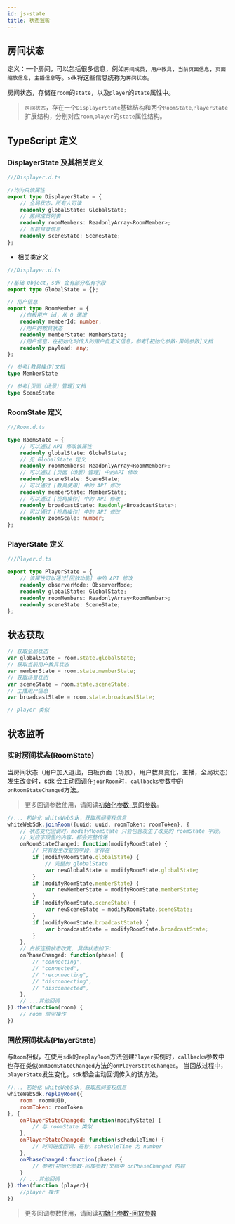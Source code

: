 ```yaml
---
id: js-state
title: 状态监听
---
```


## 房间状态

定义：一个房间，可以包括很多信息，例如`房间成员`，`用户教具`，`当前页面信息`，`页面缩放信息`，`主播信息`等。`sdk`将这些信息统称为`房间状态`。

房间状态，存储在`room`的`state`，以及`player`的`state`属性中。
  
>`房间状态`，存在一个`DisplayerState`基础结构和两个`RoomState`,`PlayerState`扩展结构，分别对应`room`,`player`的`state`属性结构。

## TypeScript 定义

### DisplayerState 及其相关定义

```typescript
///Displayer.d.ts

//均为只读属性
export type DisplayerState = {
    // 全局状态，所有人可读
    readonly globalState: GlobalState;
    // 房间成员列表
    readonly roomMembers: ReadonlyArray<RoomMember>;
    // 当前目录信息
    readonly sceneState: SceneState;
};
```

* 相关类定义
```typescript
///Displayer.d.ts

//基础 Object，sdk 会有部分私有字段
export type GlobalState = {};

// 用户信息
export type RoomMember = {
    //白板用户 id，从 0 递增
    readonly memberId: number;
    //用户的教具状态
    readonly memberState: MemberState;
    //用户信息，在初始化时传入的用户自定义信息，参考[初始化参数-房间参数]文档
    readonly payload: any;
};

// 参考[教具操作]文档
type MemberState

// 参考[页面（场景）管理]文档
type SceneState
```

### RoomState 定义

```Typescript
///Room.d.ts

type RoomState = {
    // 可以通过 API 修改该属性
    readonly globalState: GlobalState;
    // 见 GlobalState 定义
    readonly roomMembers: ReadonlyArray<RoomMember>;
    // 可以通过 [页面（场景）管理] 中的API 修改
    readonly sceneState: SceneState;
    // 可以通过 [教具使用] 中的 API 修改
    readonly memberState: MemberState;
    // 可以通过 [视角操作] 中的 API 修改
    readonly broadcastState: Readonly<BroadcastState>;
    // 可以通过 [视角操作] 中的 API 修改
    readonly zoomScale: number;
};
```

### PlayerState 定义

```Typescript
///Player.d.ts

export type PlayerState = {
    // 该属性可以通过[回放功能] 中的 API 修改
    readonly observerMode: ObserverMode;
    readonly globalState: GlobalState;
    readonly roomMembers: ReadonlyArray<RoomMember>;
    readonly sceneState: SceneState;
};
```

## 状态获取

```Typescript
// 获取全局状态
var globalState = room.state.globalState;
// 获取当前用户教具状态
var memberState = room.state.memberState;
// 获取场景状态
var sceneState = room.state.sceneState;
// 主播用户信息
var broadcastState = room.state.broadcastState;

// player 类似
```

## 状态监听
### 实时房间状态(RoomState)

当房间状态（用户加入退出，白板页面（场景），用户教具变化，主播，全局状态）发生改变时，sdk 会主动回调在`joinRoom`时，`callbacks`参数中的`onRoomStateChanged`方法。

>更多回调参数使用，请阅读[初始化参数-房间参数](../parameters/room.md#roomcallbacks)。

```Typescript
//... 初始化 whiteWebSdk，获取房间鉴权信息
whiteWebSdk.joinRoom({uuid: uuid, roomToken: roomToken}, {
    // 状态变化回调时，modifyRoomState 只会包含发生了改变的 roomState 字段。
    // 对应字段里的内容，都会完整传递
    onRoomStateChanged: function(modifyRoomState) {
        // 只有发生改变的字段，才存在
        if (modifyRoomState.globalState) {
            // 完整的 globalState 
            var newGlobalState = modifyRoomState.globalState;
        }
        if (modifyRoomState.memberState) {
            var newMemberState = modifyRoomState.memberState;
        }
        if (modifyRoomState.sceneState) {
            var newSceneState = modifyRoomState.sceneState;
        }
        if (modifyRoomState.broadcastState) {
            var broadcastState = modifyRoomState.broadcastState;
        }
    },
    // 白板连接状态改变, 具体状态如下:
    onPhaseChanged: function(phase) {
        // "connecting",
        // "connected",
        // "reconnecting",
        // "disconnecting",
        // "disconnected",
    },
    // ...其他回调
}).then(function(room) {
    // room 房间操作
})
```

### 回放房间状态(PlayerState)

与`Room`相似，在使用`sdk`的`replayRoom`方法创建`Player`实例时，`callbacks`参数中也存在类似`onRoomStateChanged`方法的`onPlayerStateChanged`。
当回放过程中，`playerState`发生变化，`sdk`都会主动回调传入的该方法。

```js
//... 初始化 whiteWebSdk，获取房间鉴权信息
whiteWebSdk.replayRoom({
    room: roomUUID,
    roomToken: roomToken
}, {
    onPlayerStateChanged: function(modifyState) {
        // 与 roomState 类似
    },
    onPlayerStateChanged: function(scheduleTime) {
        // 时间进度回调，毫秒，scheduleTime 为 number
    },
    onPhaseChanged：function(phase) {
        // 参考[初始化参数-回放参数]文档中 onPhaseChanged 内容
    }
    // ...其他回调
}).then(function (player){
    //player 操作
})
```

>更多回调参数使用，请阅读[初始化参数-回放参数](../parameters/player.md#playercallbacks)